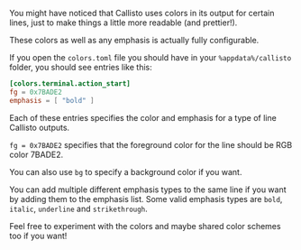 You might have noticed that Callisto uses colors in its output for certain lines, just to make things a little more readable (and prettier!).

These colors as well as any emphasis is actually fully configurable.

If you open the `colors.toml` file you should have in your `%appdata%/callisto` folder, you should see entries like this:

```toml
[colors.terminal.action_start]
fg = 0x7BADE2
emphasis = [ "bold" ]
```

Each of these entries specifies the color and emphasis for a type of line Callisto outputs.

`fg = 0x7BADE2` specifies that the foreground color for the line should be RGB color 7BADE2. 

You can also use `bg` to specify a background color if you want. 

You can add multiple different emphasis types to the same line if you want by adding them to the emphasis list. Some valid emphasis types are `bold`, `italic`, `underline` and `strikethrough`.

Feel free to experiment with the colors and maybe shared color schemes too if you want!